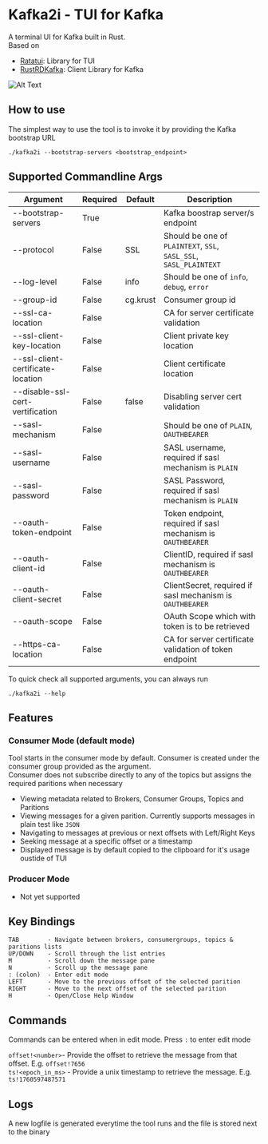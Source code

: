 # Kafka2i - TUI for Kafka

A terminal UI for Kafka built in Rust.  
Based on 
- [Ratatui](https://github.com/ratatui/ratatui): Library for TUI
- [RustRDKafka](https://github.com/fede1024/rust-rdkafka): Client Library for Kafka

![Alt Text](./kafka2i.gif)

## How to use
The simplest way to use the tool is to invoke it by providing the Kafka bootstrap URL
```
./kafka2i --bootstrap-servers <bootstrap_endpoint>
```

## Supported Commandline Args
| Argument                         | Required | Default  | Description |
|----------------------------------|----------|----------|-------------|
|--bootstrap-servers               | True     |          | Kafka boostrap server/s endpoint |
|--protocol                        | False    | SSL      | Should be one of `PLAINTEXT`, `SSL`, `SASL_SSL`, `SASL_PLAINTEXT` |
|--log-level                       | False    | info     | Should be one of `info`, `debug`, `error` |
|--group-id                        | False    | cg.krust | Consumer group id |
|--ssl-ca-location                 | False    |          | CA for server certificate validation |
|--ssl-client-key-location         | False    |          | Client private key location |
|--ssl-client-certificate-location | False    |          | Client certificate location |
|--disable-ssl-cert-vertification  | False    | false    | Disabling server cert validation |
|--sasl-mechanism                  | False    |          | Should be one of `PLAIN`, `OAUTHBEARER` |
|--sasl-username                   | False    |          | SASL username, required if sasl mechanism is `PLAIN` |
|--sasl-password                   | False    |          | SASL Password, required if sasl mechanism is `PLAIN` |
|--oauth-token-endpoint            | False    |          | Token endpoint, required if sasl mechanism is `OAUTHBEARER` |
|--oauth-client-id                 | False    |          | ClientID, required if sasl mechanism is `OAUTHBEARER` |
|--oauth-client-secret             | False    |          | ClientSecret, required if sasl mechanism is `OAUTHBEARER` |
|--oauth-scope                     | False    |          | OAuth Scope which with token is to be retrieved  |
|--https-ca-location               | False    |          | CA for server certificate validation of token endpoint |

To quick check all supported arguments, you can always run
```
./kafka2i --help
```

## Features
### Consumer Mode (default mode)
Tool starts in the consumer mode by default. Consumer is created under the consumer group provided as the argument.  
Consumer does not subscribe directly to any of the topics but assigns the required paritions when necessary

- Viewing metadata related to Brokers, Consumer Groups, Topics and Paritions
- Viewing messages for a given parition. Currently supports messages in plain test like `JSON`
- Navigating to messages at previous or next offsets with Left/Right Keys
- Seeking message at a specific offset or a timestamp
- Displayed message is by default copied to the clipboard for it's usage oustide of TUI

### Producer Mode
- Not yet supported

## Key Bindings  
```
TAB        - Navigate between brokers, consumergroups, topics & paritions lists  
UP/DOWN    - Scroll through the list entries  
M          - Scroll down the message pane  
N          - Scroll up the message pane
: (colon)  - Enter edit mode  
LEFT       - Move to the previous offset of the selected parition  
RIGHT      - Move to the next offset of the selected parition  
H          - Open/Close Help Window  
```

## Commands
Commands can be entered when in edit mode. Press `:` to enter edit mode

`offset!<number>`- Provide the offset to retrieve the message from that offset. E.g. `offset!7656`  
`ts!<epoch_in_ms>`      - Provide a unix timestamp to retrieve the message. E.g. `ts!1760597487571`


## Logs
A new logfile is generated everytime the tool runs and the file is stored next to the binary